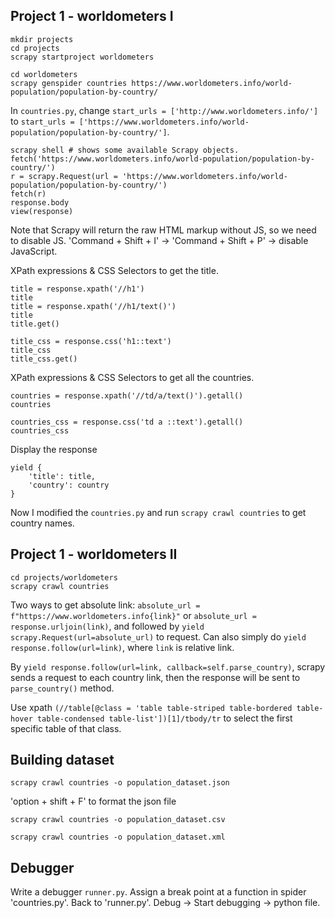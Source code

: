 ## Project 1 - worldometers I

```
mkdir projects
cd projects
scrapy startproject worldometers

cd worldometers
scrapy genspider countries https://www.worldometers.info/world-population/population-by-country/
```

In `countries.py`, change `start_urls = ['http://www.worldometers.info/']` to `start_urls = ['https://www.worldometers.info/world-population/population-by-country/']`.


```
scrapy shell # shows some available Scrapy objects.
fetch('https://www.worldometers.info/world-population/population-by-country/')
r = scrapy.Request(url = 'https://www.worldometers.info/world-population/population-by-country/')
fetch(r)
response.body
view(response)
```

Note that Scrapy will return the raw HTML markup without JS, so we need to disable JS. 'Command + Shift + I' -> 'Command + Shift + P' -> disable JavaScript.

XPath expressions & CSS Selectors to get the title.

```
title = response.xpath('//h1')
title
title = response.xpath('//h1/text()')
title
title.get()
```

```
title_css = response.css('h1::text')
title_css
title_css.get()
```

XPath expressions & CSS Selectors to get all the countries.

```
countries = response.xpath('//td/a/text()').getall()
countries 
```

```
countries_css = response.css('td a ::text').getall()
countries_css
```

Display the response

```
yield {
    'title': title,
    'country': country
}
```

Now I modified the `countries.py` and run `scrapy crawl countries` to get country names.

## Project 1 - worldometers II

```
cd projects/worldometers
scrapy crawl countries
```

Two ways to get absolute link: `absolute_url = f"https://www.worldometers.info{link}"` or `absolute_url = response.urljoin(link)`, and followed by `yield scrapy.Request(url=absolute_url)` to request.
Can also simply do `yield response.follow(url=link)`, where `link` is relative link.


By `yield response.follow(url=link, callback=self.parse_country)`, scrapy sends a request to each country link, then the response will be sent to `parse_country()` method.

Use xpath `(//table[@class = 'table table-striped table-bordered table-hover table-condensed table-list'])[1]/tbody/tr` to select the first specific table of that class.

## Building dataset

`scrapy crawl countries -o population_dataset.json`

'option + shift + F' to format the json file

`scrapy crawl countries -o population_dataset.csv`

`scrapy crawl countries -o population_dataset.xml`

## Debugger

Write a debugger `runner.py`. Assign a break point at a function in spider 'countries.py'. Back to 'runner.py'. Debug -> Start debugging -> python file.